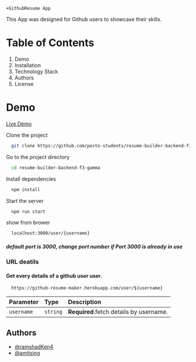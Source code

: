 
``` +GithubResume App ```

This App was designed for Github users to showcase their skills.
# Table of Contents
1. Demo
2. Installation
3. Technology Stack
4. Authors
5. License

# Demo
[Live Demo](https://kind-meitner-2e6eeb.netlify.app/)

Clone the project

```bash
  git clone https://github.com/pesto-students/resume-builder-backend-f3-gamma.git
```

Go to the project directory

```bash
  cd resume-builder-backend-f3-gamma
```

Install dependencies

```bash
  npm install
```

Start the server

```bash
  npm run start
```
show from brower

```bash
  localhost:3000/user/{username}
```
##### default port is 3000, change port number if Port 3000 is already in use

### URL deatils
#### Get every details of a github user user.


```http
  https://github-resume-maker.herokuapp.com/user/${username}
```

| Parameter | Type     | Description                       |
| :-------- | :------- | :-------------------------------- |
| `username`      | `string` | **Required**.fetch details by username. |


## Authors

- [@ramshadKen4](https://github.com/ramshadKen4)
- [@amitsing](https://github.com/amitsingh4india)

